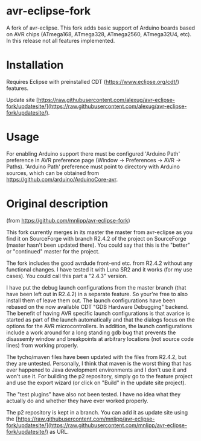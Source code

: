 # avr-eclipse-fork
A fork of avr-eclipse.
This fork adds basic support of Arduino boards based on AVR chips (ATmega168, ATmega328, ATmega2560, ATmega32U4, etc). In this release not all features implemented.

# Installation
Requires Eclipse with preinstalled CDT (https://www.eclipse.org/cdt/) features.

Update site [https://raw.githubusercontent.com/alexug/avr-eclipse-fork/updatesite/](https://raw.githubusercontent.com/alexug/avr-eclipse-fork/updatesite/).

# Usage
For enabling Arduino support there must be configured 'Arduino Path' preference in AVR preference page (Window -> Preferences -> AVR -> Paths).
'Arduino Path' preference must point to directory with Arduino sources, which can be obtained from https://github.com/arduino/ArduinoCore-avr.

# Original description
(from https://github.com/mnlipp/avr-eclipse-fork)

This fork currently merges in its master the master from avr-eclipse as you find it on SourceForge
with branch R2.4.2 of the project on SourceForge (master hasn't been updated there). You could say 
that this is the "better" or "continued" master for the project.

The fork includes the good avrdude front-end etc. from R2.4.2 without any functional changes. I have
tested it with Luna SR2 and it works (for my use cases). You could call this part a "2.4.3"
version.

I have put the debug launch configurations from the master branch (that have been left out 
in R2.4.2) in a separate feature. So your're free to also install them of leave them out.
The launch configurations have been rebased on the now available CDT "GDB Hardware Debugging" backend. 
The benefit of having AVR specific launch configurations is that avarice is started as part of the 
launch automatically and that the dialogs focus on the options for the AVR microcontrollers. 
In addition, the launch configurations include a work around for a long standing gdb bug 
that prevents the disassemly window and breakpoints at arbitrary locations (not source code lines) 
from working properly.

The tycho/maven files have been updated with the files from R2.4.2, but they are untested. Personally, 
I think that maven is the worst thing that has ever happened to Java development environments and I don't
use it and won't use it. For building the p2 repository, simply go to the feature project and use
the export wizard (or click on "Build" in the update site project).

The "test plugins" have also not been tested. I have no idea what they actually do and whether they have
ever worked properly.

The p2 repository is kept in a branch. You can add it as update site using the [https://raw.githubusercontent.com/mnlipp/avr-eclipse-fork/updatesite/](https://raw.githubusercontent.com/mnlipp/avr-eclipse-fork/updatesite/) as URL.

